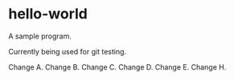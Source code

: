 # hello-world

A sample program.

Currently being used for git testing.

Change A.
Change B.
Change C.
Change D.
Change E.
Change H.